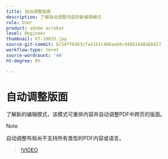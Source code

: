 ```yaml
---
title: 自动调整版面
description: 了解自动调整内容的新编辑模式
role: User
product: adobe acrobat
level: Beginner
thumbnail: KT-10835.jpg
source-git-commit: 6c54ff6963cfa41b1c486aeb8c94861448abb627
workflow-type: tm+mt
source-wordcount: '44'
ht-degree: 0%

---
```


# 自动调整版面

了解新的编辑模式，该模式可重排内容并自动调整PDF中跨页的版面。

>[!NOTE]
>
>自动调整布局尚不支持所有类型的PDF内容或语言。

>[!VIDEO](https://video.tv.adobe.com/v/346975?hidetitle=true)